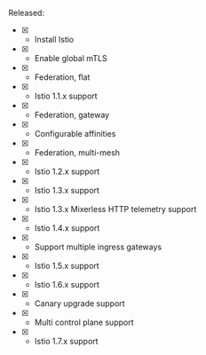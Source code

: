 Released:

- [x] - Install Istio
- [x] - Enable global mTLS
- [x] - Federation, flat
- [x] - Istio 1.1.x support
- [x] - Federation, gateway
- [x] - Configurable affinities
- [x] - Federation, multi-mesh
- [x] - Istio 1.2.x support
- [x] - Istio 1.3.x support
- [x] - Istio 1.3.x Mixerless HTTP telemetry support
- [x] - Istio 1.4.x support
- [x] - Support multiple ingress gateways
- [x] - Istio 1.5.x support
- [x] - Istio 1.6.x support
- [x] - Canary upgrade support
- [x] - Multi control plane support
- [x] - Istio 1.7.x support
